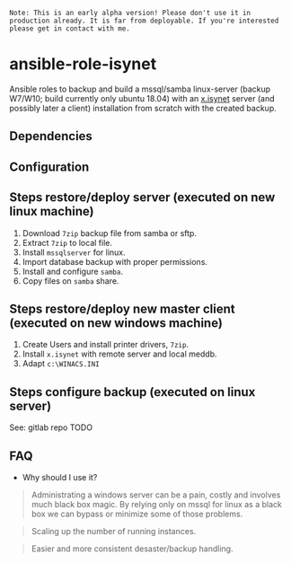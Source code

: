 `Note: This is an early alpha version! Please don't use it in production already. It is far from deployable. If you're interested please get in contact with me.`
# ansible-role-isynet
Ansible roles to backup and build a mssql/samba linux-server (backup W7/W10; build currently only ubuntu 18.04) with an [x.isynet](https://arztsoftware.medatixx.de/software/xisynet/) server (and possibly later a client) installation from scratch with the created backup.

## Dependencies

## Configuration 

## Steps restore/deploy server (executed on new linux machine)
1) Download `7zip` backup file from samba or sftp.
2) Extract `7zip` to local file.
3) Install `mssqlserver` for linux.
4) Import database backup with proper permissions.
5) Install and configure `samba`.
6) Copy files on `samba` share.

## Steps restore/deploy new master client (executed on new windows machine)
1) Create Users and install printer drivers, `7zip`.
2) Install `x.isynet` with remote server and local meddb.
3) Adapt `c:\WINACS.INI`

## Steps configure backup (executed on linux server)
See: gitlab repo TODO

## FAQ
* Why should I use it?
> Administrating a windows server can be a pain, costly and involves much black box magic. By relying only on mssql for linux as a black box we can bypass or minimize some of those problems. 

> Scaling up the number of running instances. 

> Easier and more consistent desaster/backup handling. 
